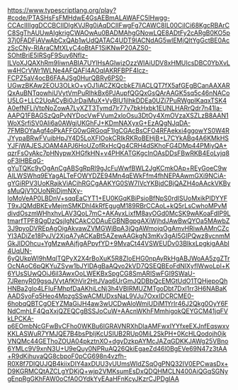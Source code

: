 https://www.typescriptlang.org/play?#code/PTASHsFsFMHdwE4GsAEBmALAWAFC5IHwgg-CCAcIIIIggDCCBCIIDIgKVJRg0iAqDCIIFwgFg7CAWC8IL00CiICi68KgcRBArCC8SgThAUUwAIgkrigCWAOwAu0BADMAhgGNowLQE8ADtFy2cARgB0KO5p37j0FADFjAVwAbCxQAb1wUdQATAC4UDT9IACNdAG5wlEMjQItYgGctBE0AczScCNy-RIAraCMtXLyC4oBtAF1SiKNwP20AZS0-SOhtBriE5IRSgF9Suy6NfIz-ILVoXJQAXhRm9IiwnABIA7UYlHsAGlwjzOzzWIAiUDV8xHMUIcsDBC0YbXvLw4HCrVWr1WLNe4AFQAFl4AOqIAKRFBPF4Icz-FCPZ5aV4ocB6FAAJSg0HurQBRy6PS0-UGwzBKAw2EOU3OLkO+yOJ1iACZKQcbkE7liACLQT7fX5afGEgBCanAAXARQxAuBNTqowhiUVytVmPuRlhkBx6PJAupfQGQxGsQArAAGK5sq5c46nNACoU5LG+LLC2UoACyBi0JrDaiMuX+VyBlU1jIhkDDEa0UZj7PuRWgpIKaqxTSK4A0efNFLjVtpNoZowA7LyXZT3Tymd7lr77v7bkHxbk1EUNLHARrQdr7n41Ia-AAPQ1FBAGSzQqPvNYDocVwFVum2xloOsu3DtOy4XmOVzaXSZLzB8AAN1WoXSrfiSV0AIi6a0AWgjUKGhFJ+KDmNAXyxG+EzAQgNJqDA-7FMBOYaAgf4oPkAFFG0wGRGoqF1IgCGAcBsCFO4RFAekxi4ggowYS0W4RJYypaBRwFVuibHpJY4D5LoXFlOokCRIkRKRoBEHjB+L7CYkABq4A6KMkHSYJFjWAJESJOAM4APJ6HoUZofRxHcQg4CRH4dSKhoFG4DMp44PMiyQA+qzrFsOyAkc7pHNypwXHGfkHN+v4PHKATGKgcInOAsDDsFBwRKB4EoLyjq8oF3lHBEqG-gYuTQKc9yOgAnCgABSgRpRl9gJcFuWwfBWL2JgKCmkOAp+REyGoeC9wAILWSWhq9EYagALTeFOWYDZE94Mn4qEWkFfm4fhNEPAAwmGXi9NCiA-gYGiRPV3UoKRajkViACihRGCgAAKYG0SW7IVcYKBjdCBjQAZH4oAAckVKBysMuQjV1OUoNRiDjmNXy-loMoVeAP0LBDnV+sqqEaCYT1+EU0KGqKBiPsioBfNpS0rdlSUoMxikPIDYYFT9xJQMdBKEvMejmSMKDhl4kRfEgugM189RBrCCAoL+kQ5rLsCwhoMPvMdivdOszmWHhxhvLAV3QoL7mC+AKAyxLixfM8ayOGd0McSK9wAKoaFdIP9LtmarfTPF8QgDzQsjlgNCAkCODAuEGBNBgpgAXiWjhdJAwBwQYOa5MAwbZ3J9pyoDVREpAgOigAkvawZVMGWjBpA3jQgAWmojqOgAmvHRiwAAMnCZcYI3ADiZe18PvJV2XjqA7yACKaBt5AZewAAGkgN3mKv3gAI5GIPQwz8vcnmMGkJIDOhcu+YgMzwAAjfjgAPpyfYD+9MvaCt44VSWEUDv03BIkxLpgkigAAbI4UqUN-6yQUkpWI9hMqlTQPyX2X4rBoXuK5R8ZIoEHG0npAyRkHgABJWoAA5zgZTrOcNAoC6pQKYuZSyw1bJYlDAgBaAQvo2kVD7QSEQBEoFdNlXyflWwoLpl+K6YUsSUwQOiJ6il3AwxOoLWEKBxSpgCG8SmARlSwFGI9SWaU-7JRenyR09gsqJVytAfKhVir2HtJVaq6UrGmJQDBbQcEMGtUdO1TQHjepoQhHNBa2glo4LFIuFMhpfDaAKhiLcNj3h4VBIRMUZMTgoDbt7Dxl1rr3H6NABaKAADSyoFq5Heo4MpzgSSwACMUDxsNaL9VJu7OxxIDCRCME0-6hobqQBTCgOEYZMaGiJH4aw3wUCDwAloWmiUDiM1YrIr46J2Qkg0OyY6FNdCmhLF4QqXxjQZEQCgBSSJoCuW+AAcnWKhFMmhigokQEYGCM41jqFVkLPCKA-p6EOmbNcGFwBvCFho0WKBu6IGRAVNRXhDIaAMFwxIYYfxeEXJnfEqswxvKKLASWuR7YMJQE7B4bsPbIjKcUSIUB2RUp0MiL2SkPH+0KcHLQodojh0jkVNQMc44GEThoZOUA04pkztnXO+dgyDzkpAYMcJAZqGDKKJAWg25VBno6YMLc9V9xnN3U+U9eQuy0NPRuAQ26QkiEgaeZd46l0BgEVe69N47z3tAA+R9dKihuvaQG8cbpoF0pCG698n4vzfh-R0X8f7DlQUJQB4kiixDIY4axDUU3yUUmsWIdZSqOgPNQ32IV0EPCwasDx+D9KGRMCQtAZCLgYDKjQ+wjp2VMKsumEsDxQDQHMCLN400AiQGqSGNygEnpRgGKhFAW0oCfA0OYdkYyEAaHFnKcyJKzrCJPDgIAA